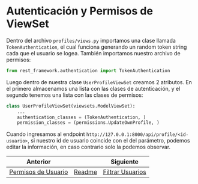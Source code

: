 # Autenticación y Permisos de ViewSet

Dentro del archivo `profiles/views.py` importamos una clase llamada `TokenAuthentication`, el cual funciona generando un random token string cada que el usuario se logea. También importamos nuestro archivo de permisos:

```py
from rest_framework.authentication import TokenAuthentication 
```

Luego dentro de nuestra clase `UserProfileViewSet` creamos 2 atributos. En el primero almacenamos una lista con las clases de autenticación, y el segundo tenemos una lista con las clases de permisos:

```py
class UserProfileViewSet(viewsets.ModelViewSet):
    ...
    authentication_classes = (TokenAuthentication, )
    permission_classes = (permissions.UpdateOwnProfile, )
```

Cuando ingresamos al endpoint `http://127.0.0.1:8000/api/profile/<id-usuario>`, si nuestro id de usuario coincide con el del parámetro, podemos editar la información, en caso contrario solo la podemos observar.

| Anterior |                        | Siguiente                                   |
| -------- | ---------------------- | ------------------------------------------- |
| [Permisos de Usuario](22_Permisos_Usuario.md) | [Readme](../../README.md) | [Filtrar Usuarios](24_Filtrar_Usuarios.md) |
